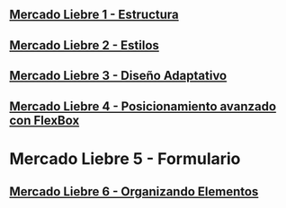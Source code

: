 ## [Mercado Liebre 1 - Estructura](https://github.com/DiazJose01/mercadoLiebre/tree/master)

## [Mercado Liebre 2 - Estilos](https://github.com/DiazJose01/mercadoLiebre/tree/ML2)

## [Mercado Liebre 3 - Diseño Adaptativo](https://github.com/DiazJose01/mercadoLiebre/tree/ML3)

## [Mercado Liebre 4 - Posicionamiento avanzado con FlexBox](https://github.com/DiazJose01/mercadoLiebre/tree/ML4)

# Mercado Liebre 5 - Formulario

## [Mercado Liebre 6 - Organizando Elementos](https://github.com/DiazJose01/mercadoLiebre/tree/ML6)


